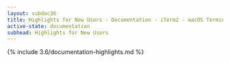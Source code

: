 ```yaml
---
layout: subdoc36
title: Highlights for New Users - Documentation - iTerm2 - macOS Terminal Replacement
active-state: documentation
subhead: Highlights for New Users
---
```

{% include 3.6/documentation-highlights.md %}
